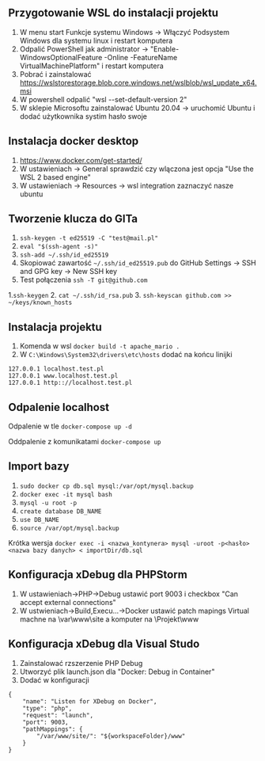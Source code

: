 ## Przygotowanie WSL do instalacji projektu

1. W menu start Funkcje systemu Windows -> Włączyć Podsystem Windows dla systemu linux i restart komputera
2. Odpalić PowerShell jak administrator -> "Enable-WindowsOptionalFeature -Online -FeatureName VirtualMachinePlatform" i restart komputera
3. Pobrać i zainstalować https://wslstorestorage.blob.core.windows.net/wslblob/wsl_update_x64.msi
4. W powershell odpalić "wsl --set-default-version 2"
5. W sklepie Microsoftu zainstalować Ubuntu 20.04 -> uruchomić Ubuntu i dodać użytkownika systim hasło swoje

## Instalacja docker desktop

1. https://www.docker.com/get-started/
2. W ustawieniach -> General sprawdzić czy wlączona jest opcja "Use the WSL 2 based engine"
3. W ustawieniach -> Resources -> wsl integration zaznaczyć nasze ubuntu

## Tworzenie klucza do GITa

1. ``ssh-keygen -t ed25519 -C "test@mail.pl"``
2. ``eval "$(ssh-agent -s)"``
3. ``ssh-add ~/.ssh/id_ed25519``
4. Skopiować zawartość ``~/.ssh/id_ed25519.pub`` do GitHub Settings -> SSH and GPG key -> New SSH key
5. Test połączenia ``ssh -T git@github.com``

1.``ssh-keygen``
2. ``cat ~/.ssh/id_rsa.pub``
3. ``ssh-keyscan github.com >> ~/keys/known_hosts``

## Instalacja projektu

1. Komenda w wsl ``docker build -t apache_mario .``
2. W ``C:\Windows\System32\drivers\etc\hosts`` dodać na końcu linijki
```
127.0.0.1 localhost.test.pl
127.0.0.1 www.localhost.test.pl
127.0.0.1 http:://localhost.test.pl
```

## Odpalenie localhost

Odpalenie w tle ``docker-compose up -d``

Oddpalenie z komunikatami ``docker-compose up``

## Import bazy

1. ``sudo docker cp db.sql mysql:/var/opt/mysql.backup``
2. ``docker exec -it mysql bash``
3. ``mysql -u root -p``
4. ``create database DB_NAME``
5. ``use DB_NAME``
6. ``source /var/opt/mysql.backup``

Krótka wersja
``docker exec -i <nazwa_kontynera> mysql -uroot -p<hasło> <nazwa bazy danych> < importDir/db.sql``

## Konfiguracja xDebug dla PHPStorm

1. W ustawieniach->PHP->Debug ustawić port 9003 i checkbox "Can accept external connections"
2. W ustwieniach->Build,Execu...->Docker ustawić patch mapings Virtual machne na \var\www\site a komputer na \Projekt\www

## Konfiguracja xDebug dla Visual Studo

1. Zainstalować rzszerzenie PHP Debug
2. Utworzyć plik launch.json dla "Docker: Debug in Container"
3. Dodać w konfiguracji
```
{
    "name": "Listen for XDebug on Docker",
    "type": "php",
    "request": "launch",
    "port": 9003,
    "pathMappings": {
        "/var/www/site/": "${workspaceFolder}/www"
    }
}
```